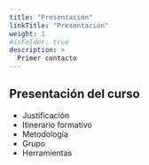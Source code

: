 ```yaml
---
title: "Presentación"
linkTitle: "Presentación"
weight: 1
#isFolder: true
description: >
  Primer contacto
---
```



## Presentación del curso
* Justificación
* Itinerario formativo
* Metodología
* Grupo
* Herramientas

